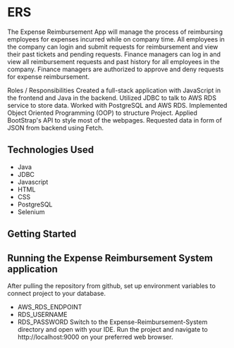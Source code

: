# ERS

The Expense Reimbursement App will manage the process of reimbursing employees for expenses incurred while on company time.
All employees in the company can login and submit requests for reimbursement and view their past tickets and pending requests. 
Finance managers can log in and view all reimbursement requests and past history for all employees in the company. 
Finance managers are authorized to approve and deny requests for expense reimbursement.

Roles / Responsibilities 
Created a full-stack application with JavaScript in the frontend and Java in the backend.
Utilized JDBC to talk to AWS RDS service to store data.
Worked with PostgreSQL and AWS RDS.
Implemented Object Oriented Programming (OOP) to structure Project.
Applied BootStrap's API to style most of the webpages.
Requested data in form of JSON from backend using Fetch.

## Technologies Used

* Java
* JDBC
* Javascript
* HTML
* CSS
* PostgreSQL
* Selenium

## Getting Started


## Running the Expense Reimbursement System application
After pulling the repository from github, set up environment variables to connect project to your database.
* AWS_RDS_ENDPOINT
* RDS_USERNAME
* RDS_PASSWORD
Switch to the Expense-Reimbursement-System directory and open with your IDE.
Run the project and navigate to http://localhost:9000 on your preferred web browser.
